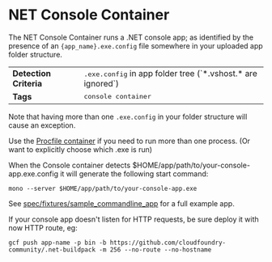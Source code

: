 # NET Console Container

The NET Console Container runs a .NET console app; as identified by the presence of an `{app_name}.exe.config` file somewhere in your uploaded app folder structure.

<table>
  <tr>
    <td><strong>Detection Criteria</strong></td><td><tt>.exe.config</tt> in app folder tree  (`*.vshost.* are ignored`)</td>
  </tr>
  <tr>
    <td><strong>Tags</strong></td><td><tt>console container</tt></td>
  </tr>
</table>

Note that having more than one `.exe.config` in your folder structure will cause an exception.  

Use the [Procfile container](https://github.com/cloudfoundry-community/.net-buildpack/blob/master/docs/container-procfile.md) if you need to run more than one process.  (Or want to explicitly choose which .exe is run)

When the Console container detects $HOME/app/path/to/your-console-app.exe.config it will 
generate the following start command:

```
mono --server $HOME/app/path/to/your-console-app.exe
```

See [spec/fixtures/sample_commandline_app](https://github.com/cloudfoundry-community/.net-buildpack/tree/master/spec/fixtures/sample_commandline_app]) for a full example app.

If your console app doesn't listen for HTTP requests, be sure deploy it with now HTTP route, eg:

```
gcf push app-name -p bin -b https://github.com/cloudfoundry-community/.net-buildpack -m 256 --no-route --no-hostname
```

